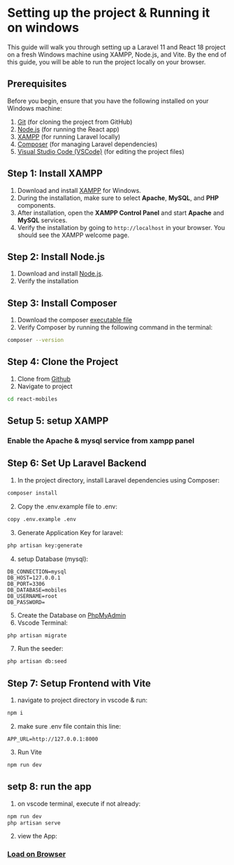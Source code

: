 # Setting up the project & Running it on windows

This guide will walk you through setting up a Laravel 11 and React 18 project on a fresh Windows machine using XAMPP, Node.js, and Vite. By the end of this guide, you will be able to run the project locally on your browser.

## Prerequisites

Before you begin, ensure that you have the following installed on your Windows machine:

1. [Git](https://git-scm.com/download/win) (for cloning the project from GitHub)
2. [Node.js](https://nodejs.org/en/) (for running the React app)
3. [XAMPP](https://www.apachefriends.org/index.html) (for running Laravel locally)
4. [Composer](https://getcomposer.org/download/) (for managing Laravel dependencies)
5. [Visual Studio Code (VSCode)](https://code.visualstudio.com/) (for editing the project files)

## Step 1: Install XAMPP

1. Download and install [XAMPP](https://www.apachefriends.org/index.html) for Windows.
2. During the installation, make sure to select **Apache**, **MySQL**, and **PHP** components.
3. After installation, open the **XAMPP Control Panel** and start **Apache** and **MySQL** services.
4. Verify the installation by going to `http://localhost` in your browser. You should see the XAMPP welcome page.

## Step 2: Install Node.js

1. Download and install [Node.js](https://nodejs.org/en/).
2. Verify the installation

## Step 3: Install Composer
1. Download the composer [executable file](https://getcomposer.org/download/)
2. Verify Composer by running the following command in the terminal:

```bash
composer --version
```

##  Step 4: Clone the Project
1. Clone from [Github](https://github.com/nio04/react-mobiles.git)
2. Navigate to project

```bash
cd react-mobiles
```

## Setup 5: setup XAMPP
### Enable the Apache & mysql service from xampp panel


## Step 6: Set Up Laravel Backend
1. In the project directory, install Laravel dependencies using Composer:
```bash
composer install
```
2. Copy the .env.example file to .env:
```bash
copy .env.example .env
```
3. Generate Application Key for laravel:
```bash
php artisan key:generate
```
4. setup Database (mysql):
```
DB_CONNECTION=mysql
DB_HOST=127.0.0.1
DB_PORT=3306
DB_DATABASE=mobiles
DB_USERNAME=root
DB_PASSWORD=
```
5. Create the Database on [PhpMyAdmin](http://localhost/phpmyadmin)
6. Vscode Terminal:
```bash
php artisan migrate
```
7. Run the seeder:
```bash
php artisan db:seed
```

## Step 7: Setup Frontend with Vite
1. navigate to project directory in vscode & run:
```bash
npm i
```
2. make sure .env file contain this line:
```
APP_URL=http://127.0.0.1:8000
```
3. Run Vite
```bash
npm run dev
```

## setp 8: run the app
1. on vscode terminal, execute if not already:
```bash
npm run dev
php artisan serve
```
2. view the App:
### [Load on Browser](http://localhost:8000)
